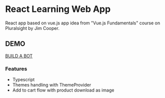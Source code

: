 # React Learning Web App

React app based on vue.js app idea from "Vue.js Fundamentals" course on Pluralsight by Jim Cooper.

## DEMO
[BUILD A BOT](https://buildbot.netlify.app/)

### Features
* Typescript
* Themes handling with ThemeProvider
* Add to cart flow with product download as image